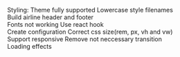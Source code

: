 Styling: Theme fully supported
Lowercase style filenames  
Build airline header and footer  
Fonts not working
Use react hook  
Create configuration
Correct css size(rem, px, vh and vw)  
Support responsive
Remove not neccessary transition  
Loading effects
